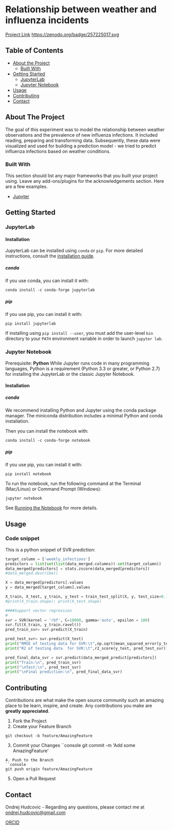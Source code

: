 # Relationship between weather and influenza incidents
[Project Link](https://github.com/hudcondr/data-stewardship-ex1)
https://zenodo.org/badge/257225017.svg
<!-- TABLE OF CONTENTS -->
## Table of Contents

* [About the Project](#about-the-project)
  * [Built With](#built-with)
* [Getting Started](#getting-started)
  * [JupyterLab](#jupyterlab)
  * [Jupyter Notebook](#jupyternotebook)
* [Usage](#usage)
* [Contributing](#contributing)
* [Contact](#contact)

<!-- ABOUT THE PROJECT -->
## About The Project
The goal of this experiment was to model the relationship between weather observations and the prevalence of new influenza infections. It included reading, preparing and transforming data. Subsequently, these data were visualized and used for building a prediction model - we tried to predict influenza infections based on weather conditions.

### Built With
This section should list any major frameworks that you built your project using. Leave any add-ons/plugins for the acknowledgements section. Here are a few examples.
* [Jupyter](https://jupyter.org)

## Getting Started

### JupyterLab

#### Installation
JupyterLab can be installed using `conda` or `pip`. For more detailed instructions, consult the [installation guide](https://jupyterlab.readthedocs.io/en/stable/getting_started/installation.html).

##### conda
If you use conda, you can install it with:

```console
conda install -c conda-forge jupyterlab
```
##### pip
If you use pip, you can install it with:

```console
pip install jupyterlab
```

If installing using `pip install --user`, you must add the user-level `bin` directory to your `PATH` environment variable in order to launch `jupyter lab`.



### Jupyter Notebook

Prerequisite: **Python**
While Jupyter runs code in many programming languages, Python is a requirement (Python 3.3 or greater, or Python 2.7) for installing the JupyterLab or the classic Jupyter Notebook.

#### Installation

##### conda
We recommend installing Python and Jupyter using the conda package manager. The miniconda distribution includes a minimal Python and conda installation.

Then you can install the notebook with:

```console
conda install -c conda-forge notebook
```
##### pip
If you use pip, you can install it with:

```console
pip install notebook
```
To run the notebook, run the following command at the Terminal (Mac/Linux) or Command Prompt (Windows):
```console
jupyter notebook
```
See [Running the Notebook](https://jupyter.readthedocs.io/en/latest/running.html#running) for more details.

## Usage

### Code snippet

This is a python snippet of SVR prediction:

```python
target_column = ['weekly_infections']
predictors = list(set(list(data_merged.columns))-set(target_column))
data_merged[predictors] = stats.zscore(data_merged[predictors])
#data_merged.describe()

X = data_merged[predictors].values
y = data_merged[target_column].values

X_train, X_test, y_train, y_test = train_test_split(X, y, test_size=0.1, random_state=20)
#print(X_train.shape); print(X_test.shape)

####Support vector regression
#
svr = SVR(kernel = 'rbf', C=10000, gamma='auto', epsilon = 100)
svr.fit(X_train, y_train.ravel()) 
pred_train_svr= svr.predict(X_train)

pred_test_svr= svr.predict(X_test)
print("RMSE of testing data for SVR:\t",np.sqrt(mean_squared_error(y_test,pred_test_svr))) 
print("R2 of testing data  for SVR:\t",r2_score(y_test, pred_test_svr))

pred_final_data_svr = svr.predict(data_merged_predict[predictors])
print("Train:\n", pred_train_svr)
print("\nTest:\n", pred_test_svr)
print("\nFinal prediction:\n", pred_final_data_svr)
```


<!-- CONTRIBUTING -->
## Contributing

Contributions are what make the open source community such an amazing place to be learn, inspire, and create. Any contributions you make are **greatly appreciated**.

1. Fork the Project
2. Create your Feature Branch
```console
git checkout -b feature/AmazingFeature
```
3. Commit your Changes
``console
git commit -m 'Add some AmazingFeature'
```
4. Push to the Branch
``console
git push origin feature/AmazingFeature
```
5. Open a Pull Request

<!-- CONTACT -->
## Contact

Ondrej Hudcovic - Regarding any questions, please contact me at ondrej.hudcovic@gmail.com

[ORCID](https://orcid.org/0000-0001-5208-7222)
